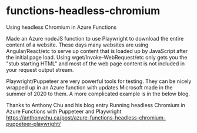# functions-headless-chromium
Using headless Chromium in Azure Functions

Made an Azure nodeJS function to use Playwright to download the entire content of a website. These days many websites are using Angular/React/etc to serve up content that is loaded up by JavaScript after the initial page load. Using wget/Invoke-WebRequest/etc only gets you the "stub starting HTML" and most of the web page content is not included in your request output stream.

Playwright/Puppeteer are very powerful tools for testing. They can be nicely wrapped up in an Azure function with updates Microsoft made in the summer of 2020 to them. A more complicated example is in the below blog.

Thanks to Anthony Chu and his blog entry
Running headless Chromium in Azure Functions with Puppeteer and Playwright
https://anthonychu.ca/post/azure-functions-headless-chromium-puppeteer-playwright/
